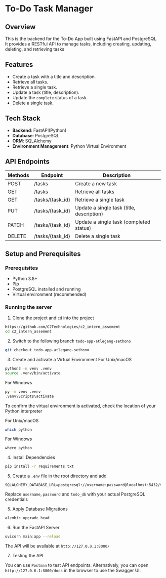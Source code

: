 # To-Do Task Manager

## Overview 

This is the backend for the To-Do App built using FastAPI and PostgreSQL. It provides a RESTful API to manage tasks, including creating, updating, deleting, and retrieving tasks

## Features

- Create a task with a title and description.
- Retrieve all tasks.
- Retrieve a single task.
- Update a task (title, description).
- Update the `complete` status of a task.
- Delete a single task.

## Tech Stack

- **Backend**: FastAPI(Python)
- **Database**: PostgreSQL
- **ORM**: SQLAlchemy
- **Environment Management**: Python Virtual Environment

## API Endpoints

| Methods    | Endpoint         | Description
|------------|------------------|--------------------------
| POST       | /tasks           | Create a new task
| GET        | /tasks           | Retrieve all tasks
| GET        | /tasks/{task_id} | Retrieve a single task
| PUT        | /tasks/{task_id} | Update a single task (title, description)
| PATCH      | /tasks/{task_id} | Update a single task (completed status)
| DELETE     | /tasks/{task_id} | Delete a single task

## Setup and Prerequisites

### Prerequisites

- Python 3.8+
- Pip 
- PostgreSQL installed and running
- Virtual environment (recommended)

### Running the server

1. Clone the project and `cd` into the project

```bash
https://github.com/C2Technologies/c2_intern_assement
cd c2_intern_assement
```

2. Switch to the following branch `todo-app-atlegang-sethono`
```bash
git checkout todo-app-atlegang-sethono
```

3. Create and activate a Virtual Environment
For Unix/macOS
```bash
python3 -m venv .venv
source .venv/bin/activate
```

For Windows
```bash
py -m venv .venv
.venv\Scripts\activate
```

To confirm the virtual environment is activated, check the location of your Python interpreter

For Unix/macOS
```bash
which python
```

For Windows
```bash
where python
```

4. Install Dependencies

```bash
pip install -r requirements.txt
```

5. Create a `.env` file in the root directory and add
```
SQLALCHEMY_DATABASE_URL=postgresql://username:password@localhost:5432/todo_db
```
Replace `username`, `password` and `todo_db` with your actual PostgreSQL credentials

5. Apply Database Migrations 

```bash
alembic upgrade head
```

6. Run the FastAPI Server
```bash
uvicorn main:app --reload
```

The API will be available at `http://127.0.0.1:8000/`

7. Testing the API

You can use `Postman` to test API endpoints. Alternatively, you can open `http://127.0.0.1:8000/docs` in the browser to use the Swagger UI.

